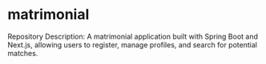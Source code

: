 # matrimonial
Repository Description: A matrimonial application built with Spring Boot and Next.js, allowing users to register, manage profiles, and search for potential matches.
